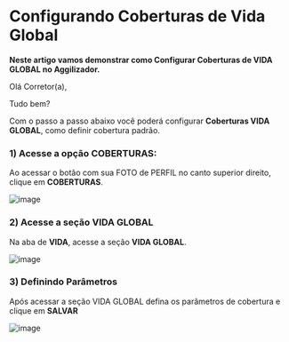 # Configurando Coberturas de Vida Global
**Neste artigo vamos demonstrar como Configurar Coberturas de VIDA GLOBAL no Aggilizador.**

Olá Corretor(a),

Tudo bem?

Com o passo a passo abaixo você poderá configurar **Coberturas VIDA GLOBAL**, como definir cobertura padrão.

### 1) Acesse a opção COBERTURAS:

Ao acessar o botão com sua FOTO de PERFIL no canto superior direito, clique em **COBERTURAS**.

![image](https://github.com/user-attachments/assets/a18210ea-2888-4280-be8c-714b25baf7af)

### 2) Acesse a seção VIDA GLOBAL

Na aba de **VIDA**, acesse a seção **VIDA GLOBAL**.

![image](https://github.com/user-attachments/assets/6da14500-0bda-4296-aa79-7fff4c52cd05)

### 3) Definindo Parâmetros

Após acessar a seção VIDA GLOBAL defina os parâmetros de cobertura e clique em **SALVAR**

![image](https://github.com/user-attachments/assets/32ac9e57-f4cf-4285-9486-82e1756ed62b)
